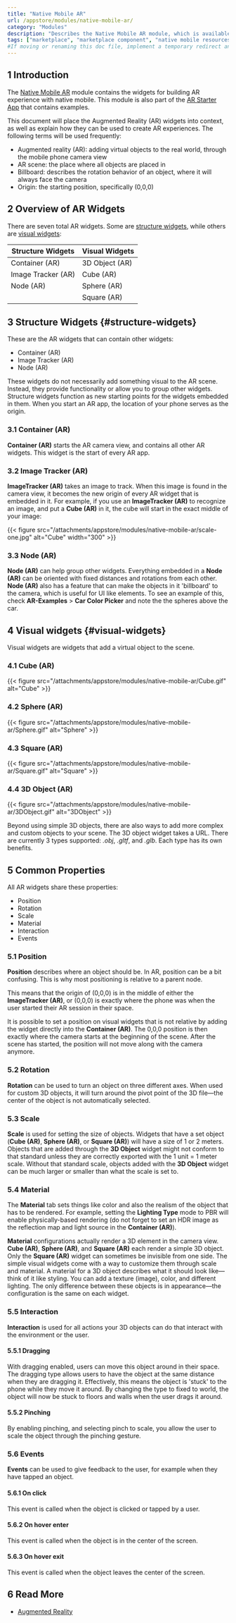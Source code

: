 ```yaml
---
title: "Native Mobile AR"
url: /appstore/modules/native-mobile-ar/
category: "Modules"
description: "Describes the Native Mobile AR module, which is available in the Mendix Marketplace."
tags: ["marketplace", "marketplace component", "native mobile resources", "platform support"]
#If moving or renaming this doc file, implement a temporary redirect and let the respective team know they should update the URL in the product. See Mapping to Products for more details. 
---
```


## 1 Introduction

The [Native Mobile AR](https://marketplace.mendix.com/link/component/117209) module contains the widgets for building AR experience with native mobile. This module is also part of the [AR Starter App](https://marketplace.mendix.com/link/component/117211) that contains examples.

This document will place the Augmented Reality (AR) widgets into context, as well as explain how they can be used
to create AR experiences. The following terms will be used frequently:

* Augmented reality (AR): adding virtual objects to the real world, through the mobile phone camera view
* AR scene: the place where all objects are placed in
* Billboard: describes the rotation behavior of an object, where it will always face the camera
* Origin: the starting position, specifically (0,0,0)

## 2 Overview of AR Widgets

There are seven total AR widgets. Some are [structure widgets](#structure-widgets), while others are [visual widgets](#visual-widgets):

| Structure Widgets  | Visual Widgets |
| ------------------ | -------------- |
| Container (AR)     | 3D Object (AR) |
| Image Tracker (AR) | Cube (AR)      |
| Node (AR)          | Sphere (AR)    |
|                    | Square (AR)    |

## 3 Structure Widgets {#structure-widgets}

These are the AR widgets that can contain other widgets:

* Container (AR)
* Image Tracker (AR)
* Node (AR)

These widgets do not necessarily add something visual to the AR scene. Instead, they provide functionality or allow you to group other widgets. Structure  widgets function as new starting points for the widgets embedded in them. When you start an AR app, the location of your phone serves as the origin.

### 3.1 Container (AR)

**Container (AR)** starts the AR camera view, and contains all other AR widgets. This widget is the start of every AR app.

### 3.2 Image Tracker (AR)

**ImageTracker (AR)** takes an image to track. When this image is found in the camera view, it becomes the new origin of
every AR widget that is embedded in it. For example, if you use an **ImageTracker (AR)** to recognize an image, and put a
**Cube (AR)** in it, the cube will start in the exact middle of your image:

{{< figure src="/attachments/appstore/modules/native-mobile-ar/scale-one.jpg" alt="Cube"   width="300"  >}}

### 3.3 Node (AR)

**Node (AR)** can help group other widgets. Everything embedded in a **Node (AR)** can be oriented with fixed distances and rotations from each other. **Node (AR)** also has a feature that can make the objects in it 'billboard' to the camera, which is useful for UI like elements. To see an example of this, check **AR-Examples** > **Car Color Picker** and note the the spheres above the car.

## 4 Visual widgets {#visual-widgets}

Visual widgets are widgets that add a virtual object to the scene.

### 4.1 Cube (AR)

{{< figure src="/attachments/appstore/modules/native-mobile-ar/Cube.gif" alt="Cube" >}}

### 4.2 Sphere (AR)

{{< figure src="/attachments/appstore/modules/native-mobile-ar/Sphere.gif" alt="Sphere" >}}

### 4.3 Square (AR)

{{< figure src="/attachments/appstore/modules/native-mobile-ar/Square.gif" alt="Square" >}}

### 4.4 3D Object (AR)

{{< figure src="/attachments/appstore/modules/native-mobile-ar/3DObject.gif" alt="3DObject" >}}

Beyond using simple 3D objects, there are also ways to add more complex and custom objects to your scene. The 3D object widget takes a URL. There are currently 3 types supported: *.obj*, *.gltf*, and *.glb*. Each type has its own benefits. 

## 5 Common Properties

All AR widgets share these properties:

* Position
* Rotation
* Scale
* Material
* Interaction
* Events

### 5.1 Position

**Position** describes where an object should be. In AR, position can be a bit confusing. This is why most positioning is relative to a parent node.

This means that the origin of (0,0,0) is in the middle of either the **ImageTracker (AR)**, or (0,0,0) is exactly where the phone was when the user started their AR session in their space. 

It is possible to set a position on visual widgets that is not relative by adding the widget directly into the **Container (AR)**. The 0,0,0 position is then exactly where the camera starts at the beginning of the scene. After the scene has started, the position will not move along with the camera anymore.

### 5.2 Rotation

**Rotation** can be used to turn an object on three different axes. When used for custom 3D objects, it will turn around the pivot point of the 3D file—the center of the object is not automatically selected.

### 5.3 Scale

**Scale** is used for setting the size of objects. Widgets that have a set object (**Cube (AR)**, **Sphere (AR)**, or **Square (AR)**) will have a size of 1 or 2 meters. Objects that are added through the **3D Object** widget might not conform to that standard unless they are correctly exported with the 1 unit = 1 meter scale. Without that standard scale, objects added with the **3D Object** widget can be much larger or smaller than what the scale is set to.

### 5.4 Material

The **Material** tab sets things like color and also the realism of the object that has to be rendered. For example, setting the **Lighting Type** mode to PBR will enable physically-based rendering (do not forget to set an HDR image as the reflection map and light source in the **Container (AR)**).

**Material** configurations actually render a 3D element in the camera view. **Cube (AR)**, **Sphere (AR)**, and **Square (AR)** each render a simple 3D object. Only the **Square (AR)** widget can sometimes be invisible from one side. The simple visual widgets come with a way to customize them through scale and material. A material for a 3D object describes what it should look like—think of it like styling. You can add a texture (image), color, and different lighting. The only difference between these objects is in appearance—the configuration is the same on each widget.

### 5.5 Interaction

**Interaction** is used for all actions your 3D objects can do that interact with the environment or the user.

#### 5.5.1 Dragging

With dragging enabled, users can move this object around in their space. The dragging type allows users to have the
object at the same distance when they are dragging it. Effectively, this means the object is 'stuck' to the phone while
they move it around. By changing the type to fixed to world, the object will now be stuck to floors and walls when the
user drags it around.

#### 5.5.2 Pinching

By enabling pinching, and selecting pinch to scale, you allow the user to scale the object through the pinching gesture.

### 5.6 Events

**Events** can be used to give feedback to the user, for example when they have tapped an object. 

#### 5.6.1 On click

This event is called when the object is clicked or tapped by a user. 

#### 5.6.2 On hover enter

This event is called when the object is in the center of the screen. 

#### 5.6.3 On hover exit

This event is called when the object leaves the center of the screen.

## 6 Read More

* [Augmented Reality](/refguide/mobile/using-mobile-capabilities/augmented-reality/)
